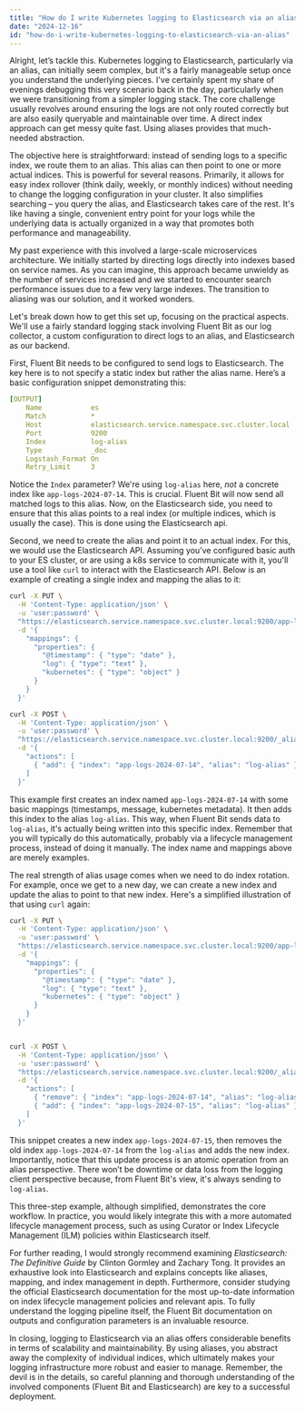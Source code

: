 ```yaml
---
title: "How do I write Kubernetes logging to Elasticsearch via an alias?"
date: "2024-12-16"
id: "how-do-i-write-kubernetes-logging-to-elasticsearch-via-an-alias"
---
```


Alright, let’s tackle this. Kubernetes logging to Elasticsearch, particularly via an alias, can initially seem complex, but it's a fairly manageable setup once you understand the underlying pieces. I've certainly spent my share of evenings debugging this very scenario back in the day, particularly when we were transitioning from a simpler logging stack. The core challenge usually revolves around ensuring the logs are not only routed correctly but are also easily queryable and maintainable over time. A direct index approach can get messy quite fast. Using aliases provides that much-needed abstraction.

The objective here is straightforward: instead of sending logs to a specific index, we route them to an alias. This alias can then point to one or more actual indices. This is powerful for several reasons. Primarily, it allows for easy index rollover (think daily, weekly, or monthly indices) without needing to change the logging configuration in your cluster. It also simplifies searching – you query the alias, and Elasticsearch takes care of the rest. It's like having a single, convenient entry point for your logs while the underlying data is actually organized in a way that promotes both performance and manageability.

My past experience with this involved a large-scale microservices architecture. We initially started by directing logs directly into indexes based on service names. As you can imagine, this approach became unwieldy as the number of services increased and we started to encounter search performance issues due to a few very large indexes. The transition to aliasing was our solution, and it worked wonders.

Let's break down how to get this set up, focusing on the practical aspects. We'll use a fairly standard logging stack involving Fluent Bit as our log collector, a custom configuration to direct logs to an alias, and Elasticsearch as our backend.

First, Fluent Bit needs to be configured to send logs to Elasticsearch. The key here is to not specify a static index but rather the alias name. Here’s a basic configuration snippet demonstrating this:

```yaml
[OUTPUT]
    Name            es
    Match           *
    Host            elasticsearch.service.namespace.svc.cluster.local
    Port            9200
    Index           log-alias
    Type            _doc
    Logstash_Format On
    Retry_Limit     3
```

Notice the `Index` parameter? We're using `log-alias` here, *not* a concrete index like `app-logs-2024-07-14`. This is crucial. Fluent Bit will now send all matched logs to this alias. Now, on the Elasticsearch side, you need to ensure that this alias points to a real index (or multiple indices, which is usually the case). This is done using the Elasticsearch api.

Second, we need to create the alias and point it to an actual index. For this, we would use the Elasticsearch API. Assuming you’ve configured basic auth to your ES cluster, or are using a k8s service to communicate with it, you'll use a tool like `curl` to interact with the Elasticsearch API. Below is an example of creating a single index and mapping the alias to it:

```bash
curl -X PUT \
  -H 'Content-Type: application/json' \
  -u 'user:password' \
  "https://elasticsearch.service.namespace.svc.cluster.local:9200/app-logs-2024-07-14" \
  -d '{
    "mappings": {
      "properties": {
        "@timestamp": { "type": "date" },
        "log": { "type": "text" },
        "kubernetes": { "type": "object" }
      }
    }
  }'

curl -X POST \
  -H 'Content-Type: application/json' \
  -u 'user:password' \
  "https://elasticsearch.service.namespace.svc.cluster.local:9200/_aliases" \
  -d '{
    "actions": [
      { "add": { "index": "app-logs-2024-07-14", "alias": "log-alias" } }
    ]
  }'
```

This example first creates an index named `app-logs-2024-07-14` with some basic mappings (timestamps, message, kubernetes metadata). It then adds this index to the alias `log-alias`. This way, when Fluent Bit sends data to `log-alias`, it's actually being written into this specific index. Remember that you will typically do this automatically, probably via a lifecycle management process, instead of doing it manually. The index name and mappings above are merely examples.

The real strength of alias usage comes when we need to do index rotation. For example, once we get to a new day, we can create a new index and update the alias to point to that new index. Here's a simplified illustration of that using `curl` again:

```bash
curl -X PUT \
  -H 'Content-Type: application/json' \
  -u 'user:password' \
  "https://elasticsearch.service.namespace.svc.cluster.local:9200/app-logs-2024-07-15" \
  -d '{
    "mappings": {
      "properties": {
        "@timestamp": { "type": "date" },
        "log": { "type": "text" },
        "kubernetes": { "type": "object" }
      }
    }
  }'


curl -X POST \
  -H 'Content-Type: application/json' \
  -u 'user:password' \
  "https://elasticsearch.service.namespace.svc.cluster.local:9200/_aliases" \
  -d '{
    "actions": [
      { "remove": { "index": "app-logs-2024-07-14", "alias": "log-alias" } },
      { "add": { "index": "app-logs-2024-07-15", "alias": "log-alias" } }
    ]
  }'
```

This snippet creates a new index `app-logs-2024-07-15`, then removes the old index `app-logs-2024-07-14` from the `log-alias` and adds the new index. Importantly, notice that this update process is an atomic operation from an alias perspective. There won’t be downtime or data loss from the logging client perspective because, from Fluent Bit's view, it's always sending to `log-alias`.

This three-step example, although simplified, demonstrates the core workflow. In practice, you would likely integrate this with a more automated lifecycle management process, such as using Curator or Index Lifecycle Management (ILM) policies within Elasticsearch itself.

For further reading, I would strongly recommend examining *Elasticsearch: The Definitive Guide* by Clinton Gormley and Zachary Tong. It provides an exhaustive look into Elasticsearch and explains concepts like aliases, mapping, and index management in depth. Furthermore, consider studying the official Elasticsearch documentation for the most up-to-date information on index lifecycle management policies and relevant apis. To fully understand the logging pipeline itself, the Fluent Bit documentation on outputs and configuration parameters is an invaluable resource.

In closing, logging to Elasticsearch via an alias offers considerable benefits in terms of scalability and maintainability. By using aliases, you abstract away the complexity of individual indices, which ultimately makes your logging infrastructure more robust and easier to manage. Remember, the devil is in the details, so careful planning and thorough understanding of the involved components (Fluent Bit and Elasticsearch) are key to a successful deployment.
